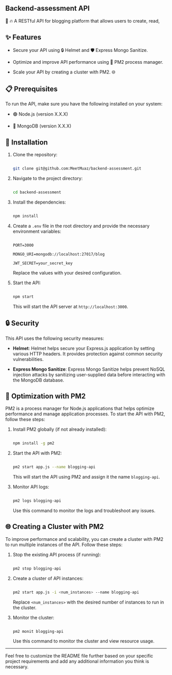 ## Backend-assessment API
🚀 🔥 A RESTful API for blogging platform that allows users to create, read, 

## ✨ Features

- Secure your API using 🔒 Helmet and 🛡️ Express Mongo Sanitize.

- Optimize and improve API performance using 🚀 PM2 process manager.

- Scale your API by creating a cluster with PM2. 🌐

## 📋 Prerequisites

To run the API, make sure you have the following installed on your system:

- 🟢 Node.js (version X.X.X)

- 🍃 MongoDB (version X.X.X)

## 🚀 Installation

1. Clone the repository:

   ```bash

   git clone git@github.com:MeetMuaz/backend-assessment.git

   ```

2. Navigate to the project directory:

   ```bash

   cd backend-assessment 

   ```

3. Install the dependencies:

   ```bash

   npm install

   ```

4. Create a `.env` file in the root directory and provide the necessary environment variables:

   ```plaintext

   PORT=3000

   MONGO_URI=mongodb://localhost:27017/blog

   JWT_SECRET=your_secret_key

   ```

   Replace the values with your desired configuration.

5. Start the API:

   ```bash

   npm start

   ```

   This will start the API server at `http://localhost:3000`.

## 🔒 Security

This API uses the following security measures:

- **Helmet**: Helmet helps secure your Express.js application by setting various HTTP headers. It provides protection against common security vulnerabilities.

- **Express Mongo Sanitize**: Express Mongo Sanitize helps prevent NoSQL injection attacks by sanitizing user-supplied data before interacting with the MongoDB database.

## 🚀 Optimization with PM2

PM2 is a process manager for Node.js applications that helps optimize performance and manage application processes. To start the API with PM2, follow these steps:

1. Install PM2 globally (if not already installed):

   ```bash

   npm install -g pm2

   ```

2. Start the API with PM2:

   ```bash

   pm2 start app.js --name blogging-api

   ```

   This will start the API using PM2 and assign it the name `blogging-api`.

3. Monitor API logs:

   ```bash

   pm2 logs blogging-api

   ```

   Use this command to monitor the logs and troubleshoot any issues.

## 🌐 Creating a Cluster with PM2

To improve performance and scalability, you can create a cluster with PM2 to run multiple instances of the API. Follow these steps:

1. Stop the existing API process (if running):

   ```bash

   pm2 stop blogging-api

   ```

2. Create a cluster of API instances:

   ```bash

   pm2 start app.js -i <num_instances> --name blogging-api

   ```

   Replace `<num_instances>` with the desired number of instances to run in the cluster.

3. Monitor the cluster:

   ```bash

   pm2 monit blogging-api

   ```

   Use this command to monitor the cluster and view resource usage.

---

Feel free to customize the README file further based on your specific project requirements and add any additional information you think is necessary.
